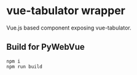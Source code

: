 # vue-tabulator wrapper

Vue.js based component exposing vue-tabulator.

## Build for PyWebVue

```
npm i
npm run build
```
